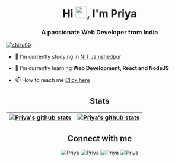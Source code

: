 <h1 align="center">Hi <img src="https://media.giphy.com/media/hvRJCLFzcasrR4ia7z/giphy.gif" width="30px"/>, I'm Priya</h1>
<h3 align="center">A passionate Web Developer from India</h3>

<p align="left"> <a href="https://github.com/ryo-ma/github-profile-trophy"><img src="https://github-profile-trophy.vercel.app/?username=chiru09" alt="chiru09" /></a> </p>

- 🔭 I’m currently studying in [NIT Jamshedpur](https://www.nitjsr.ac.in/)

- 🌱 I’m currently learning **Web Development, React and NodeJS**

- 📫 How to reach me [Click here](https://www.linkedin.com/in/priya-majhi/)


<!-- --------------------------------------------------------------------------------------------------------------------------------------- -->

<h2 align="center">Stats</h2>

| <a href="https://github.com/Priiyyya-21"><img align="center" src="https://streak-stats.demolab.com/?user=Priiyyya-21&theme=highcontrast" alt="Priya's github stats" /></a> |  <a href="https://github.com/Priiyyya-21"><img align="center" src="https://github-readme-stats.vercel.app/api?username=Priiyyya-21&count_private=true&theme=vision-friendly-dark&show_icons=true" alt="Priya's github stats" /></a> |
| ------------- | ------------- |

<!-- --------------------------------------------------------------------------------------------------------------------------------------- -->   


<h2 align="center">Connect with me</h2>

<p align="center">
  
 <a href="https://linkedin.com/in/priya-majhi">
   <img alt="Priya" src="https://img.shields.io/badge/-LinkedIn-blue?style=flat-square&logo=Linkedin&logoColor=white&link=https://linkedin.com/in/priya-majhi/" />
 </a>
  
 <a href="https://www.instagram.com/_______p.r.i.y.aaaaa_________">
   <img alt="Priya" src="https://img.shields.io/badge/-Instagram-red?style=flat-square&logo=Instagram&logoColor=white&link=https://www.instagram.com/_______p.r.i.y.aaaaa_________/" />
 </a>

 </a>
 <a href="mailto:priyamajhi79@gmail.com">
   <img alt="Priya" src="https://img.shields.io/badge/-Email-pink?style=flat-square&logo=Gmail&logoColor=white&link=mailto:priyamajhi79@gmail.com" />
 </a>
 
 <a href="https://github.com/Priiyyya-21">
   <img alt="Priya" src="https://img.shields.io/github/followers/Priiyyya-21?label=follow&style=social" />
 </a>   
 
</p>

<!-- --------------------------------------------------------------------------------------------------------------------------------------- -->
